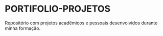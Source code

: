 # PORTIFOLIO-PROJETOS
Repositório com projetos acadêmicos e pessoais desenvolvidos durante minha formação.
